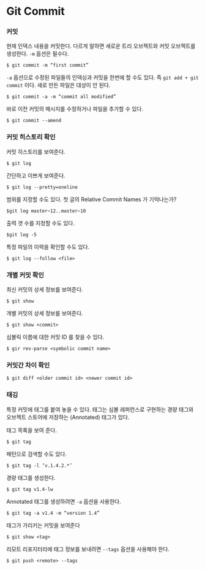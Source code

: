 # Git Commit


### 커밋

현재 인덱스 내용을 커밋한다. 다르게 말하면 새로운 트리 오브젝트와 커밋 오브젝트를 생성한다.
`-m` 옵션은 필수다.

	$ git commit -m “first commit”

`-a` 옵션으로 수정된 파일들의 인덱싱과 커밋을 한번에 할 수도 있다. 즉 `git add + git commit` 이다. 
새로 만든 파일은 대상이 안 된다.

	$ git commit -a -m “commit all modified” 

바로 이전 커밋의 메시지를 수정하거나 파일을 추가할 수 있다.

	$ git commit --amend
 

### 커밋 히스토리 확인

커밋 히스토리를 보여준다.

	$ git log

간단하고 이쁘게 보여준다.

	$ git log --pretty=oneline

범위를 지정할 수도 있다.
첫 글의 Relative Commit Names 가 기억나는가?

	$git log master~12..master~10
	
출력 갯 수를 지정할 수도 있다.
	
	$git log -5

특정 파일의 이력을 확인할 수도 있다.

	$ git log --follow <file>


### 개별 커밋 확인

최신 커밋의 상세 정보를 보여준다.

	$ git show

개별 커밋의 상세 정보를 보여준다.

	$ git show <commit>

심볼릭 이름에 대한 커밋 ID 를 찾을 수 있다.

	$ gir rev-parse <symbolic commit name>


### 커밋간 차이 확인

	$ git diff <older commit id> <newer commit id>


### 태깅

특정 커밋에 태그를 붙여 놓을 수 있다.
태그는 심볼 레퍼런스로 구현하는 경량 태그와 오브젝트 스토어에 저장하는 (Annotated) 태그가 있다.

태그 목록을 보여 준다.

	$ git tag

패턴으로 검색할 수도 있다.

	$ git tag -l ‘v.1.4.2.*’

경량 태그를 생성한다.
	
	$ git tag v1.4-lw

Annotated 태그를 생성하려면 `-a` 옵션을 사용한다.

	$ git tag -a v1.4 -m “version 1.4”

태그가 가리키는 커밋을 보여준다

	$ git show <tag>

리모트 리포지터리에 태그 정보를 보내려면 `--tags` 옵션을 사용해야 한다.

	$ git push <remote> --tags

